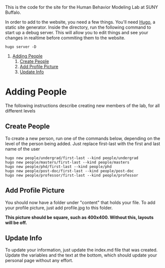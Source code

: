 This is the code for the site for the Human Behavior Modeling Lab at SUNY Buffalo.

In order to add to the website, you need a few things.
You'll need [Hugo](https://gohugo.io/), a static site generator. Inside the directory,
run the following command to start up a debug server. This will allow
you to edit things and see your changes in realtime before commiting them to the website.

```
hugo server -D
```

1. [Adding People](#add_people)
   1. [Create People](#create_people)
   2. [Add Profile Picture](#profile_pic)
   3. [Update Info](#update_info)

# Adding People <a name="add_people"></a>

The following instructions describe creating new members of the lab,
for all different levels

## Create People <a name="create_people"></a>

To create a new person, run one of the commands below,
depending on the level of the person being added.
Just replace first-last with the first and last name of the user

```
hugo new people/undergrad/first-last --kind people/undergrad
hugo new people/masters/first-last --kind people/masters
hugo new people/phd/first-last --kind people/phd
hugo new people/post-doc/first-last --kind people/post-doc
hugo new people/professor/first-last --kind people/professor
```

## Add Profile Picture <a name="profile_pic"></a>

You should now have a folder under "content" that holds your file.
To add your profile picture, just add profile.jpg to this folder.

**This picture should be square, such as 400x400. Without this, layouts will be off.**

## Update Info <a name="update_info"></a>

To update your information, just update the index.md file that was created.
Update the variables and the text at the bottom, which should update your personal page
without any effort.
